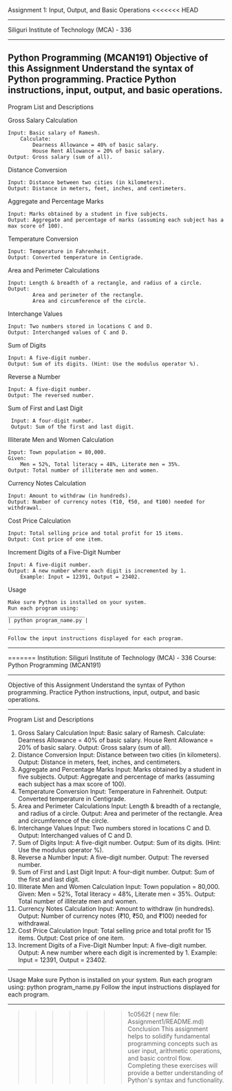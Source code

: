 Assignment 1: Input, Output, and Basic Operations
<<<<<<< HEAD
__________________________________________________
Siliguri Institute of Technology (MCA) - 336
__________________________________________________
Python Programming (MCAN191)
Objective of this Assignment
    Understand the syntax of Python programming.
    Practice Python instructions, input, output, and basic operations.
-------------------------------------------------------------------------
Program List and Descriptions

Gross Salary Calculation

    Input: Basic salary of Ramesh.
        Calculate:
            Dearness Allowance = 40% of basic salary.
            House Rent Allowance = 20% of basic salary.
    Output: Gross salary (sum of all).

Distance Conversion
  
    Input: Distance between two cities (in kilometers).
    Output: Distance in meters, feet, inches, and centimeters.

Aggregate and Percentage Marks
  
    Input: Marks obtained by a student in five subjects.
    Output: Aggregate and percentage of marks (assuming each subject has a max score of 100).

Temperature Conversion
  
    Input: Temperature in Fahrenheit.
    Output: Converted temperature in Centigrade.

Area and Perimeter Calculations
  
    Input: Length & breadth of a rectangle, and radius of a circle.
    Output:
            Area and perimeter of the rectangle.
            Area and circumference of the circle.

 Interchange Values
 
    Input: Two numbers stored in locations C and D.
    Output: Interchanged values of C and D.

  Sum of Digits
   
    Input: A five-digit number.
    Output: Sum of its digits. (Hint: Use the modulus operator %).

  Reverse a Number
  
    Input: A five-digit number.
    Output: The reversed number.

  Sum of First and Last Digit
   
     Input: A four-digit number.
     Output: Sum of the first and last digit.

  Illiterate Men and Women Calculation

    Input: Town population = 80,000.
    Given:
        Men = 52%, Total literacy = 48%, Literate men = 35%.
    Output: Total number of illiterate men and women.

  Currency Notes Calculation

    Input: Amount to withdraw (in hundreds).
    Output: Number of currency notes (₹10, ₹50, and ₹100) needed for withdrawal.

  Cost Price Calculation
  
    Input: Total selling price and total profit for 15 items.
    Output: Cost price of one item.

  Increment Digits of a Five-Digit Number

    Input: A five-digit number.
    Output: A new number where each digit is incremented by 1.
        Example: Input = 12391, Output = 23402.

Usage

    Make sure Python is installed on your system.
    Run each program using:
    _________________________
    | python program_name.py |
    _________________________
    
    Follow the input instructions displayed for each program.
    
__________________________________________________________________
=======
Institution:
Siliguri Institute of Technology (MCA) - 336
Course:
Python Programming (MCAN191)
________________________________________
Objective of this Assignment
	Understand the syntax of Python programming.
	Practice Python instructions, input, output, and basic operations.
________________________________________
Program List and Descriptions
1.	Gross Salary Calculation
	Input: Basic salary of Ramesh.
	Calculate:
	Dearness Allowance = 40% of basic salary.
	House Rent Allowance = 20% of basic salary.
	Output: Gross salary (sum of all).
2.	Distance Conversion
	Input: Distance between two cities (in kilometers).
	Output: Distance in meters, feet, inches, and centimeters.
3.	Aggregate and Percentage Marks
	Input: Marks obtained by a student in five subjects.
	Output: Aggregate and percentage of marks (assuming each subject has a max score of 100).
4.	Temperature Conversion
	Input: Temperature in Fahrenheit.
	Output: Converted temperature in Centigrade.
5.	Area and Perimeter Calculations
	Input: Length & breadth of a rectangle, and radius of a circle.
	Output:
	Area and perimeter of the rectangle.
	Area and circumference of the circle.
6.	Interchange Values
	Input: Two numbers stored in locations C and D.
	Output: Interchanged values of C and D.
7.	Sum of Digits
	Input: A five-digit number.
	Output: Sum of its digits. (Hint: Use the modulus operator %).
8.	Reverse a Number
	Input: A five-digit number.
	Output: The reversed number.
9.	Sum of First and Last Digit
	Input: A four-digit number.
	Output: Sum of the first and last digit.
10.	Illiterate Men and Women Calculation
	Input: Town population = 80,000.
	Given:
	Men = 52%, Total literacy = 48%, Literate men = 35%.
	Output: Total number of illiterate men and women.
11.	Currency Notes Calculation
	Input: Amount to withdraw (in hundreds).
	Output: Number of currency notes (₹10, ₹50, and ₹100) needed for withdrawal.
12.	Cost Price Calculation
	Input: Total selling price and total profit for 15 items.
	Output: Cost price of one item.
13.	Increment Digits of a Five-Digit Number
	Input: A five-digit number.
	Output: A new number where each digit is incremented by 1.
	Example: Input = 12391, Output = 23402.
________________________________________
Usage
	Make sure Python is installed on your system.
	Run each program using:
	python program_name.py
	Follow the input instructions displayed for each program.
________________________________________
>>>>>>> 1c0562f (	new file:   Assignment1/README.md)
Conclusion
This assignment helps to solidify fundamental programming concepts such as user input, arithmetic operations, and basic control flow. Completing these exercises will provide a better understanding of Python's syntax and functionality.
